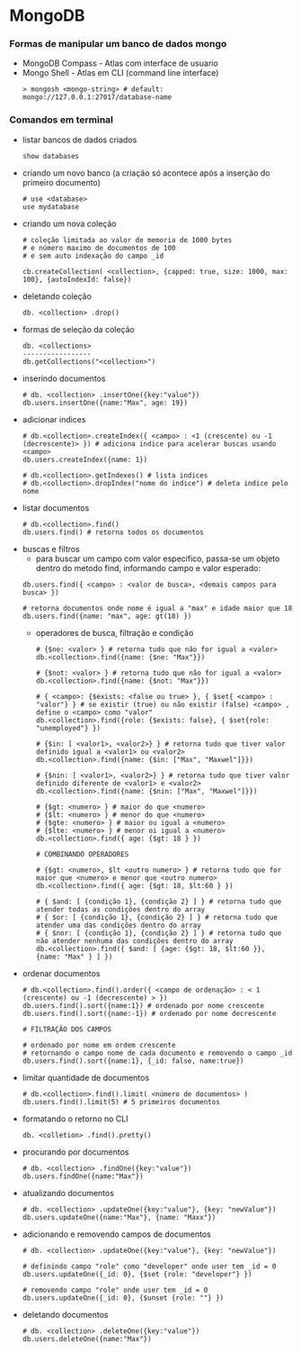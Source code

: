 # MongoDB

### Formas de manipular um banco de dados mongo

- MongoDB Compass - Atlas com interface de usuario
- Mongo Shell - Atlas em CLI (command line interface)
    ```console
    > mongosh <mongo-string> # default: mongo://127.0.0.1:27017/database-name
    ```

### Comandos em terminal
- listar bancos de dados criados
    ```console
    show databases
    ```
- criando um novo banco (a criação só acontece após a inserção do primeiro documento)
    ```console
    # use <database>
    use mydatabase
    ```
- criando um nova coleção
    ```console
    # coleção limitada ao valor de memoria de 1000 bytes
    # e número maximo de documentos de 100
    # e sem auto indexação do campo _id
    
    cb.createCollection( <collection>, {capped: true, size: 1000, max: 100}, {autoIndexId: false}) 
    ```
- deletando coleção
    ```console
    db. <collection> .drop()
    ```
- formas de seleção da coleção
    ```console
    db. <collections>
    -----------------
    db.getCollections("<collection>")
    ```
- inserindo documentos
    ```console
    # db. <collection> .insertOne({key:"value"})
    db.users.insertOne({name:"Max", age: 19}) 
    ```
- adicionar indices
    ```console
    # db.<collection>.createIndex({ <campo> : <1 (crescente) ou -1 (decrescente)> }) # adiciona indice para acelerar buscas usando <campo>
    db.users.createIndex({name: 1})

    # db.<collection>.getIndexes() # lista indices
    # db.<collection>.dropIndex("nome do indice") # deleta indice pelo nome
    ```
- listar documentos
    ```console
    # db.<collection>.find()
    db.users.find() # retorna todos os documentos
    ```
- buscas e filtros
    - para buscar um campo com valor especifico, passa-se um objeto dentro do metodo find, informando campo e valor esperado:
    ```console
    db.users.find({ <campo> : <valor de busca>, <demais campos para busca> })
    ```
    ```console
    # retorna documentos onde nome é igual a "max" e idade maior que 18
    db.users.find({name: "max", age: gt(18) }) 
    ```
    - operadores de busca, filtração e condição
        ```console
        # {$ne: <valor> } # retorna tudo que não for igual a <valor>
        db.<collection>.find({name: {$ne: "Max"}})

        # {$not: <valor> } # retorna tudo que não for igual a <valor>
        db.<collection>.find({name: {$not: "Max"}})

        # { <campo>: {$exists: <false ou true> }, { $set{ <campo> : "valor"} } # se existir (true) ou não existir (false) <campo> , define o <campo> como "valor"
        db.<collection>.find({role: {$exists: false}, { $set{role: "unemployed"} })

        # {$in: [ <valor1>, <valor2>} } # retorna tudo que tiver valor definido igual a <valor1> ou <valor2>
        db.<collection>.find({name: {$in: ["Max", "Maxwel"]}})

        # {$nin: [ <valor1>, <valor2>} } # retorna tudo que tiver valor definido diferente de <valor1> e <valor2>
        db.<collection>.find({name: {$nin: ["Max", "Maxwel"]}})

        # {$gt: <numero> } # maior do que <numero>
        # {$lt: <numero> } # menor do que <numero>
        # {$gte: <numero> } # maior ou igual a <numero>
        # {$lte: <numero> } # menor oi igual a <numero>
        db.<collection>.find({ age: {$gt: 18 } })
        
        # COMBINANDO OPERADORES

        # {$gt: <numero>, $lt <outro numero> } # retorna tudo que for maior que <numero> e menor que <outro numero>
        db.<collection>.find({ age: {$gt: 18, $lt:60 } })

        # { $and: [ {condição 1}, {condição 2} ] } # retorna tudo que atender todas as condições dentro do array
        # { $or: [ {condição 1}, {condição 2} ] } # retorna tudo que atender uma das condições dentro do array
        # { $nor: [ {condição 1}, {condição 2} ] } # retorna tudo que não atender nenhuma das condições dentro do array
        db.<collection>.find({ $and: [ {age: {$gt: 18, $lt:60 }}, {name: "Max" } ] })
        ```
- ordenar documentos
    ```console
    # db.<collection>.find().order({ <campo de ordenação> : < 1 (crescente) ou -1 (decrescente) > })
    db.users.find().sort({name:1}) # ordenado por nome crescente
    db.users.find().sort({name:-1}) # ordenado por nome decrescente

    # FILTRAÇÃO DOS CAMPOS

    # ordenado por nome em ordem crescente
    # retornando o campo nome de cada documento e removendo o campo _id
    db.users.find().sort({name:1}, {_id: false, name:true})
    
    ```
- limitar quantidade de documentos
    ```console
    # db.<collection>.find().limit( <número de documentos> )
    db.users.find().limit(5) # 5 primeiros documentos
    ```
- formatando o retorno no CLI
    ```console
    db. <colletion> .find().pretty()
    ```
- procurando por documentos
    ```console
    # db. <collection> .findOne({key:"value"})
    db.users.findOne({name:"Max"}) 
    ```
- atualizando documentos
    ```console
    # db. <collection> .updateOne({key:"value"}, {key: "newValue"})
    db.users.updateOne({name:"Max"}, {name: "Maxx"}) 
    ```
- adicionando e removendo campos de documentos
    ```console
    # db. <collection> .updateOne({key:"value"}, {key: "newValue"})

    # definindo campo "role" como "developer" onde user tem _id = 0
    db.users.updateOne({_id: 0}, {$set {role: "developer"} })

    # removendo campo "role" onde user tem _id = 0
    db.users.updateOne({_id: 0}, {$unset {role: ""} })
    ```
- deletando documentos
    ```console
    # db. <collection> .deleteOne({key:"value"})
    db.users.deleteOne({name:"Max"})
    ```


